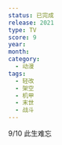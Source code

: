 ```yaml
---
status: 已完成
release: 2021
type: TV
score: 9
year:
month:
category:
  - 动漫
tags:
  - 轻改
  - 架空
  - 机甲
  - 末世
  - 战斗
---
```

9/10 此生难忘

